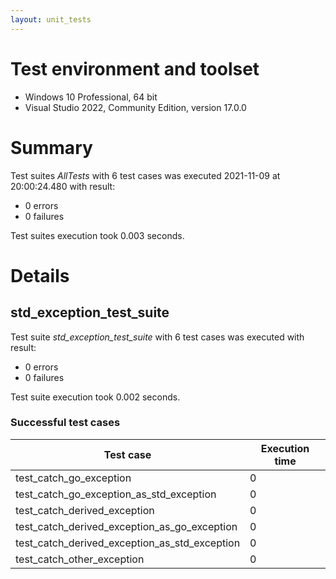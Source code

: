 ```yaml
---
layout: unit_tests
---
```


# Test environment and toolset 

* Windows 10 Professional, 64 bit
* Visual Studio 2022, Community Edition, version 17.0.0

# Summary

Test suites *AllTests* with 6 test cases was executed 2021-11-09 at 20:00:24.480 with result:

* 0 errors
* 0 failures

Test suites execution took 0.003 seconds.

# Details

## std_exception_test_suite

Test suite *std_exception_test_suite* with 6 test cases was executed with result:

* 0 errors
* 0 failures

Test suite execution took 0.002 seconds.

### Successful test cases

Test case|Execution time
-|-
test_catch_go_exception | 0
test_catch_go_exception_as_std_exception | 0
test_catch_derived_exception | 0
test_catch_derived_exception_as_go_exception | 0
test_catch_derived_exception_as_std_exception | 0
test_catch_other_exception | 0
